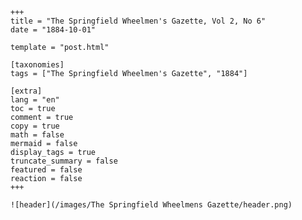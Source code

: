 
    +++
    title = "The Springfield Wheelmen's Gazette, Vol 2, No 6"
    date = "1884-10-01"

    template = "post.html"

    [taxonomies]
    tags = ["The Springfield Wheelmen's Gazette", "1884"]

    [extra]
    lang = "en"
    toc = true
    comment = true
    copy = true
    math = false
    mermaid = false
    display_tags = true
    truncate_summary = false
    featured = false
    reaction = false
    +++

    ![header](/images/The Springfield Wheelmens Gazette/header.png)

    